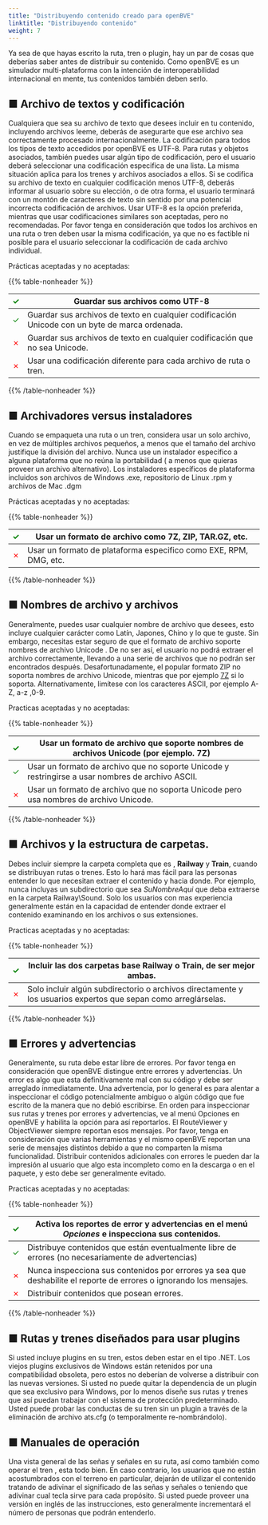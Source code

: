```yaml
---
title: "Distribuyendo contenido creado para openBVE"
linktitle: "Distribuyendo contenido"
weight: 7
---
```


Ya sea de que hayas escrito la ruta, tren o plugin, hay un par de cosas que deberías saber antes de distribuir su contenido. Como openBVE es un simulador multi-plataforma con la intención de interoperabilidad internacional en mente, tus contenidos también deben serlo.

## ■ Archivo de textos y codificación

Cualquiera que sea su archivo de texto que desees incluir en tu contenido, incluyendo archivos leeme, deberás de asegurarte que ese archivo sea correctamente procesado internacionalmente. La codificación para todos los tipos de texto accedidos por openBVE es UTF-8. Para rutas y objetos asociados, también puedes usar algún tipo de codificación, pero el usuario deberá seleccionar una codificación especifica de una lista. La misma situación aplica para los trenes y archivos asociados a ellos. Si se codifica su archivo de texto en cualquier codificación menos UTF-8, deberás informar al usuario sobre su elección, o de otra forma, el usuario terminará con un montón de caracteres de texto sin sentido por una potencial incorrecta codificación de archivos. Usar UTF-8 es la opción preferida, mientras que usar codificaciones similares son aceptadas, pero no recomendadas. Por favor tenga en consideración que todos los archivos en una ruta o tren deben usar la misma codificación, ya que no es factible ni posible para el usuario seleccionar la codificación de cada archivo individual.

Prácticas aceptadas y no aceptadas:

{{% table-nonheader %}}

| <font color="Green">✓</font> | Guardar sus archivos como UTF-8                               |
| ---------------------------- | ------------------------------------------------------------ |
| <font color="Green">✓</font> | Guardar sus archivos de texto en cualquier codificación Unicode con un byte de marca ordenada. |
| <font color="Red">✗</font>   | Guardar sus archivos de texto en cualquier codificación que no sea Unicode.            |
| <font color="Red">✗</font>   | Usar una codificación diferente para cada archivo de ruta o tren.   |

{{% /table-nonheader %}}

## ■ Archivadores versus instaladores

Cuando se empaqueta una ruta o un tren, considera usar un solo archivo, en vez de múltiples archivos pequeños, a menos que el tamaño del archivo justifique la división del archivo. Nunca use un instalador específico a alguna plataforma que no reúna la portabilidad ( a menos que quieras proveer un archivo alternativo). Los instaladores específicos de plataforma incluidos son archivos de Windows .exe, repositorio de Linux .rpm  y archivos de Mac .dgm

Prácticas aceptadas y no aceptadas:

{{% table-nonheader %}}

| <font color="Green">✓</font> | Usar un formato de archivo como 7Z, ZIP, TAR.GZ, etc.         |
| ---------------------------- | ----------------------------------------------------------- |
| <font color="Red">✗</font>   | Usar un formato de plataforma especifico como EXE, RPM, DMG, etc. |

{{% /table-nonheader %}}

## ■ Nombres de archivo y archivos

Generalmente, puedes usar cualquier nombre de archivo que desees, esto incluye cualquier carácter como Latín, Japones, Chino y lo que te guste. Sin embargo, necesitas estar seguro de que el formato de archivo soporte nombres de archivo Unicode . De no ser así, el usuario no podrá extraer el archivo correctamente, llevando a una serie de archivos que no podrán ser encontrados después. Desafortunadamente, el popular formato ZIP no soporta nombres de archivo Unicode, mientras que por ejemplo [7Z](https://www.7-zip.org/) si lo soporta. Alternativamente, limítese con los caracteres ASCII, por ejemplo A-Z, a-z ,0-9.

Practicas aceptadas y no aceptadas:

{{% table-nonheader %}}

| <font color="Green">✓</font> | Usar un formato de archivo que soporte nombres de archivos Unicode (por ejemplo. 7Z) |
| ---------------------------- | ------------------------------------------------------------ |
| <font color="Green">✓</font> | Usar un formato de archivo que no soporte Unicode y restringirse a usar nombres de archivo ASCII. |
| <font color="Red">✗</font>   | Usar un formato de archivo que no soporta Unicode pero usa nombres de archivo Unicode. |

{{% /table-nonheader %}}

## ■ Archivos y la estructura de carpetas.

Debes incluir siempre la carpeta completa que es , **Railway** y **Train**, cuando se distribuyan rutas o trenes. Esto lo hará mas fácil para las personas entender lo que necesitan extraer el contenido y hacia donde. Por ejemplo, nunca incluyas un subdirectorio que sea *SuNombreAqui* que deba extraerse en la carpeta  Railway\Sound. Solo los usuarios con mas experiencia generalmente están en la capacidad de entender donde extraer el contenido examinando en los archivos o sus extensiones.

Practicas aceptadas y no aceptadas:

{{% table-nonheader %}}

| <font color="Green">✓</font> | Incluir las dos carpetas base **Railway** o **Train**, de ser mejor ambas. |
| ---------------------------- | ------------------------------------------------------------ |
| <font color="Red">✗</font>   | Solo incluir algún subdirectorio o archivos directamente y los usuarios expertos que sepan como arreglárselas. |

{{% /table-nonheader %}}

## ■ Errores y advertencias

Generalmente, su ruta debe estar libre de errores. Por favor tenga en consideración que openBVE distingue entre errores y advertencias. Un error es algo que esta definitivamente mal con su código y debe ser arreglado inmediatamente. Una advertencia, por lo general es para alentar a inspeccionar el código potencialmente ambiguo  o algún código que fue escrito de la manera que no debió escribirse. En orden para inspeccionar sus rutas y trenes por errores y advertencias, ve al menú Opciones en openBVE y habilita la opción para así reportarlos. El RouteViewer y ObjectViewer siempre reportan esos mensajes. Por favor, tenga en consideración que varias herramientas y el mismo openBVE reportan una serie de mensajes distintos debido a que no comparten la misma funcionalidad. Distribuir contenidos adicionales con errores le pueden dar la impresión al usuario que algo esta incompleto como en la descarga o en el paquete, y  esto debe ser generalmente evitado.

Practicas aceptadas y no aceptadas:

{{% table-nonheader %}}

| <font color="Green">✓</font> | Activa los reportes de error y advertencias en el menú *Opciones* e inspecciona sus contenidos. |
| ---------------------------- | ------------------------------------------------------------ |
| <font color="Green">✓</font> | Distribuye contenidos que están eventualmente libre de errores (no necesariamente de advertencias) |
| <font color="Red">✗</font>   | Nunca inspecciona sus contenidos por errores ya sea que deshabilite el reporte de errores o ignorando los mensajes. |
| <font color="Red">✗</font>   | Distribuir contenidos que posean errores.                   |

{{% /table-nonheader %}}

## ■ Rutas y trenes diseñados para usar plugins

Si usted incluye plugins en su tren, estos deben estar en el tipo .NET. Los viejos plugins exclusivos de Windows están retenidos por una compatibilidad obsoleta, pero estos no deberían de volverse a distribuir con las nuevas versiones. Si usted no puede quitar la dependencia de un plugin que sea exclusivo para Windows, por lo menos diseñe sus rutas y trenes que así puedan trabajar con el sistema de protección predeterminado. Usted puede probar las conductas de su tren sin un plugin a través de la eliminación de archivo ats.cfg (o temporalmente re-nombrándolo).

## ■ Manuales de operación

Una vista general de las señas y señales en su ruta, así como también como operar el tren , esta todo bien. En caso contrario, los usuarios que no están acostumbrados con el terreno en particular, dejarán de utilizar el contenido tratando de adivinar el significado de las señas y señales o teniendo que adivinar cual tecla sirve para cada propósito. Si usted puede proveer una versión en inglés de las instrucciones, esto generalmente incrementará el número de personas que podrán entenderlo.    